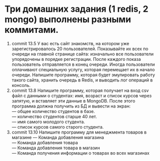 # Три домашних задания (1 redis, 2 mongo) выполнены разными коммитами.

1. commit 13.5 У вас есть сайт знакомств, на котором уже зарегистрировалось 20 пользователей. Показывайте их всех по очереди на главной странице сайта: изначально все пользователи упорядочены в порядке регистрации. После каждого показа пользователь отправляется в конец очереди. Иногда пользователи оплачивают специальную услугу, которая перемещает их в начало очереди. Напишите программу, которая будет эмулировать работу такого сайта, хранить очередь в Redis, и выводить лог операций в консоль.
2. commit 13.8 Напишите программу, которая получает на вход csv файл с данными о студентах: имя, возраст и список курсов через запятую, и вставляет эти данные в MongoDB.
После этого программа должна получить из БД и вывести на экран:   
— общее количество студентов в базе.  
— количество студентов старше 40 лет.  
— имя самого молодого студента.  
— список курсов самого старого студента.
3. commit 13.10 Напишите программу для менеджмента товаров в магазине
— Команда добавления магазина  
— Команда добавления товара  
— Команда добавления товара в магазин  
— Команда получения информации о товарах во всех магазинах  
